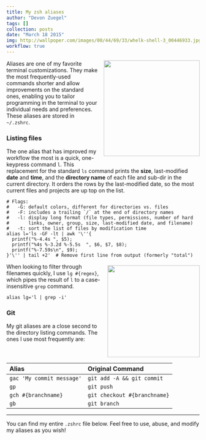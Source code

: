 ```yaml
---
title: My zsh aliases
author: "Devon Zuegel"
tags: []
collection: posts
date: "March 18 2015"
img: http://wallpoper.com/images/00/44/69/33/whelk-shell-3_00446933.jpg
workflow: true
---
```


<img src='../assets/l-alias.png' width='250px' style='margin:0 0 15px 15px; float:right'>

Aliases are one of my favorite terminal customizations. They make the most frequently-used commands shorter and allow improvements on the standard ones, enabling you to tailor programming in the terminal to your individual needs and preferences. These aliases are stored in `~/.zshrc`.

### Listing files ###

The one alias that has improved my workflow the most is a quick, one-keypress command `l`. This replacement for the standard `ls` command prints the **size**, last-modified **date** and **time**, and the **directory name** of each file and sub-dir in the current directory. It orders the rows by the last-modified date, so the most current files and projects are up top on the list.

```shell
# Flags:
#   -G: default colors, different for directories vs. files
#   -F: includes a trailing `/` at the end of directory names
#   -l: display long format (file types, permissions, number of hard
#       links, owner, group, size, last-modified date, and filename)
#   -t: sort the list of files by modification time
alias l='ls -GF -lt | awk '\''{
  printf("%-4.4s ", $5);
  printf("%4s %-3.2d %-5.5s  ", $6, $7, $8);
  printf("%-7.59s\n", $9);   
}'\'' | tail +2'  # Remove first line from output (formerly "total")
```

<img src='../assets/lg-alias.png' width='240px' style='margin:5px 0 15px 15px; float:right'>

When looking to filter through filenames quickly, I use `lg #{regex}`, which pipes the result of `l` to a case-insensitive `grep` command.

```shell
alias lg='l | grep -i'
```

### Git  ###

My git aliases are a close second to the directory listing commands. The ones I use most frequently are:

| Alias                         | Original Command               |
| :---------------------------- | :----------------------------- |
| `gac 'My commit message'`     | `git add -A && git commit`     |
| `gp`                          | `git push`                     |
| `gch #{branchname}`           | `git checkout #{branchname}`   |
| `gb`                          | `git branch`                   |

---

You can find my entire `.zshrc` file below. Feel free to use, abuse, and modify my aliases as you wish!

<script src="https://gist.github.com/devonzuegel/6c1f260d5e9ff101e0df.js"></script>
